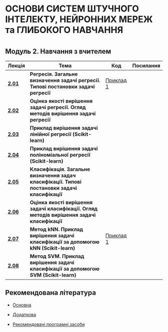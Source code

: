 <p align="center"><h1>ОСНОВИ СИСТЕМ ШТУЧНОГО ІНТЕЛЕКТУ, НЕЙРОННИХ МЕРЕЖ та ГЛИБОКОГО НАВЧАННЯ<h1></p>

<p align="center"><h2>Модуль 2. Навчання з вчителем  </h2> </summary>


| Лекція |Тема | Код | Посилання|
| -------|------ | ------ | ------ |
|**[2.01]()**|**Регресія. Загальне визначення  задачі регресії. Типові постановки задачі регресії** |[Приклад 1](/Mod_07_/07_01_TF/CODE_7_01_1/lec_07_01_Exmpl_1.md) | |
|**[2.02]()**|**Оцінка якості вирішення задачі регресії. Огляд методів вирішення задачі регресії**| | |
|**[2.03]()**|**Приклад вирішення задачі лінійної регресії (Scikit-learn)**| | |
|**[2.04]()**|**Приклад вирішення задачі поліноміальної регресії (Scikit-learn)**| | |
|**[2.05]()**|**Класифікація. Загальне визначення задач класифікації. Типові постановки задачі класифікації**| ||
|**[2.06]()**|**Оцінка якості вирішення задачі класифікації. Огляд методів вирішення задачі класифікації**| | |
|**[2.07](/Mod_02_/02_07_Ckass/Lec_02_07_git.pdf)**|**Метод  kNN. Приклад вирішення задачі класифікації за допомогою kNN (Scikit-learn)**| [Приклад 1](/Mod_02_/02_07_Class/CODE_2_07_1/lec_02_07_Exmpl_1.md) |           |
|**[2.08]()**| **Метод  SVM. Приклад вирішення задачі класифікації за допомогою SVM (Scikit-learn)** | | |



<p align="center"><h2> Рекомендована література </h2></p>

- [Основна](ADDONS/Lit_Main.md)

- [Додаткова](ADDONS/Lit_Add.md)

- [Рекомендовані програмні засоби](ADDONS/Prog_Sys.md)
